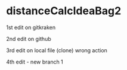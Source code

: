 # distanceCalcIdeaBag2

1st edit on gitkraken

2nd edit on github

3rd edit on local file (clone) wrong action

4th edit - new branch 1